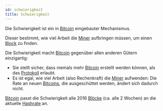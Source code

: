 ```yaml
---
id: schwierigkeit
title: Schwierigkeit
---
```


Die Schwierigkeit ist ein in [Bitcoin](../b/bitcoin) eingebauter Mechanismus.

Dieser bestimmt, wie viel Arbeit die [Miner](../m/mining) aufbringen müssen, um einen [Block](../b/block) zu finden.

Die Schwierigkeit macht [Bitcoin](../b/bitcoin) gegenüber allen anderen Gütern einzigartig:

- Sie stellt sicher, dass niemals mehr [Bitcoin](../b/bitcoin) erstellt werden können, als das [Protokoll](../p/protokoll) erlaubt.
- Es ist egal, wie viel Arbeit (also Rechenkraft) die [Miner](../m/mining) aufwenden: Die Rate an neuen [Bitcoins](../b/bitcoin), die ausgeschüttet werden, ändert sich dadurch nicht.

[Bitcoin](../b/bitcoin) passt die Schwierigkeit alle 2016 [Blöcke](../b/block) (ca. alle 2 Wochen) an die aktuelle [Hashrate](../h/hashrate) an.
